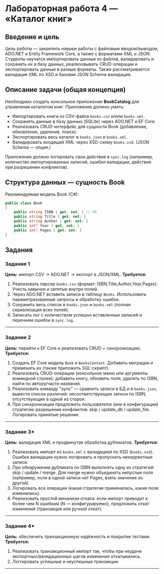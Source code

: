 # Лабораторная работа 4 — «Каталог книг»

## Введение и цель
Цель работы — закрепить навыки работы с файловым вводом/выводом, ADO.NET и Entity Framework Core, а также с форматами XML и JSON. Студенты научатся импортировать данные из файлов, валидировать и сохранять их в базу данных, реализовывать CRUD-операции и экспортировать данные в разные форматы. Также рассматривается валидация XML по XSD и базовая JSON Schema-валидация.

## Описание задачи (общая концепция)
Необходимо создать консольное приложение **BookCatalog** для управления каталогом книг. Приложение должно уметь:
- Импортировать книги из CSV-файла `books.csv` и/или `books.xml`.
- Сохранять данные в базу данных (SQLite) через ADO.NET и EF Core.
- Реализовать CRUD-интерфейс для сущности Book (добавление, обновление, удаление, поиск).
- Экспортировать весь каталог в `books.json` и `books.xml`.
- Валидировать входящий XML через XSD-схему `books.xsd`. (JSON Schema — опция.)

Приложение должно логировать свои действия в `sync.log` (например, количество импортированных записей, ошибки валидации, действия при разрешении конфликтов).

## Структура данных — сущность Book
Рекомендуемая модель Book (C#):
```csharp
public class Book
{
    public string ISBN { get; set; } // PK
    public string Title { get; set; }
    public string Author { get; set; }
    public int? Year { get; set; }
    public int? Pages { get; set; }
}
```

## Задания
### Задание 1
**Цель:** импорт CSV → ADO.NET → экспорт в JSON/XML.
**Требуется:**
1. Реализовать парсер `books.csv` (формат: ISBN,Title,Author,Year,Pages). Учесть кавычки и запятые внутри полей.
2. Через ADO.NET вставить записи в таблицу `Books`. Использовать параметризованные запросы и обработку ошибок.
3. Сохранить весь список в `books.json` и `books.xml` (полная сериализация всех полей).
4. Записать лог с количеством успешно вставленных записей и перечнем ошибок в `sync.log`.

---
### Задание 2
**Цель:** перейти к EF Core и реализовать CRUD + синхронизацию.
**Требуется:**
1. Создать EF Core модель `Book` и `BooksContext`. Добавить миграции и применить их (также приложить SQL-скрипт).
2. Реализовать CRUD-операции (консольное меню или аргументы командной строки): добавить книгу, обновить поля, удалить по ISBN, найти по автору/части названия.
3. Реализовать команду "sync" — сравнить записи в БД и в `books.json`, вывести список различий: несоответствующие записи по ISBN, отсутствующие в одной из сторон.
4. При синхронизации предложить пользователю (или в конфигурации) стратегию разрешения конфликтов: skip / update_db / update_file. Логировать принятые решения.


---
### Задание 3*
**Цель:** валидация XML и продвинутая обработка дубликатов.
**Требуется:**
1. Реализовать импорт из `books.xml` с валидацией по XSD (`books.xsd`). Ошибки валидации нужно логировать и пропускать некорректные записи.
2. При обнаружении дубликата по ISBN выполнять одну из стратегий: skip / update / merge. Для merge нужно объединять непустые поля (например, если в одной записи нет Pages, взять значение из другой).
3. Логировать все операции (какая стратегия применялась, какие поля изменились).
4. Реализовать простой механизм отката: если импорт приводит к более чем N ошибкам (N — конфигурируемо), предложить откат изменений (транзакция или ручной откат).

---
### Задание 4*
**Цель:** обеспечить транзакционную надёжность и покрытие тестами.
**Требуется:**
1. Реализовать транзакционный импорт так, чтобы при неудаче экспортных/валидационных шагов изменения откатывались.
2. Логгировать успешные и неуспешные транзакции

---
